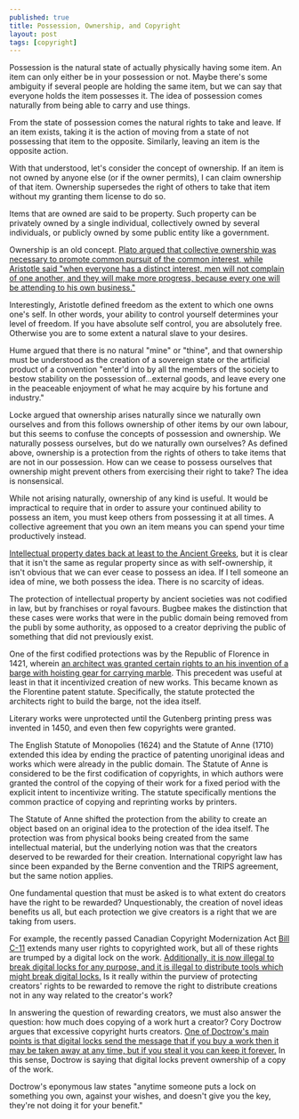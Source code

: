 ```yaml
---
published: true
title: Possession, Ownership, and Copyright
layout: post
tags: [copyright]
---
```

Possession is the natural state of actually physically having some item. An item can only either be in your possession or not. Maybe there's some ambiguity if several people are holding the same item, but we can say that everyone holds the item possesses it. The idea of possession comes naturally from being able to carry and use things.

From the state of possession comes the natural rights to take and leave. If an item exists, taking it is the action of moving from a state of not possessing that item to the opposite. Similarly, leaving an item is the opposite action.

With that understood, let's consider the concept of ownership. If an item is not owned by anyone else (or if the owner permits), I can claim ownership of that item. Ownership supersedes the right of others to take that item without my granting them license to do so.

Items that are owned are said to be property. Such property can be privately owned by a single individual, collectively owned by several individuals, or publicly owned by some public entity like a government.

Ownership is an old concept. [Plato argued that collective ownership was necessary to promote common pursuit of the common interest, while Aristotle said "when everyone has a distinct interest, men will not complain of one another, and they will make more progress, because every one will be attending to his own business."](http://plato.stanford.edu/entries/property/)

Interestingly, Aristotle defined freedom as the extent to which one owns one's self. In other words, your ability to control yourself determines your level of freedom. If you have absolute self control, you are absolutely free. Otherwise you are to some extent a natural slave to your desires.

Hume argued that there is no natural "mine" or "thine", and that ownership must be understood as the creation of a sovereign state or the artificial product of a convention "enter'd into by all the members of the society to bestow stability on the possession of…external goods, and leave every one in the peaceable enjoyment of what he may acquire by his fortune and industry."

Locke argued that ownership arises naturally since we naturally own ourselves and from this follows ownership of other items by our own labour, but this seems to confuse the concepts of possession and ownership. We naturally possess ourselves, but do we naturally own ourselves? As defined above, ownership is a protection from the rights of others to take items that are not in our possession. How can we cease to possess ourselves that ownership might prevent others from exercising their right to take? The idea is nonsensical.

While not arising naturally, ownership of any kind is useful. It would be impractical to require that in order to assure your continued ability to possess an item, you must keep others from possessing it at all times. A collective agreement that you own an item means you can spend your time productively instead.

[Intellectual property dates back at least to the Ancient Greeks](http://plato.stanford.edu/entries/intellectual-property/), but it is clear that it isn't the same as regular property since as with self-ownership, it isn't obvious that we can ever cease to possess an idea. If I tell someone an idea of mine, we both possess the idea. There is no scarcity of ideas.

The protection of intellectual property by ancient societies was not codified in law, but by franchises or royal favours. Bugbee makes the distinction that these cases were works that were in the public domain being removed from the publi by some authority, as opposed to a creator depriving the public of something that did not previously exist.

One of the first codified protections was by the Republic of Florence in 1421, wherein [an architect was granted certain rights to an his invention of a barge with hoisting gear for carrying marble](http://en.wikipedia.org/wiki/History_of_patent_law#Italy). This precedent was useful at least in that it incentivized creation of new works. This became known as the Florentine patent statute. Specifically, the statute protected the architects right to build the barge, not the idea itself.

Literary works were unprotected until the Gutenberg printing press was invented in 1450, and even then few copyrights were granted.

The English Statute of Monopolies (1624) and the Statute of Anne (1710) extended this idea by ending the practice of patenting unoriginal ideas and works which were already in the public domain. The Statute of Anne is considered to be the first codification of copyrights, in which authors were granted the control of the copying of their work for a fixed period with the explicit intent to incentivize writing. The statute specifically mentions the common practice of copying and reprinting works by printers.

The Statute of Anne shifted the protection from the ability to create an object based on an original idea to the protection of the idea itself. The protection was from physical books being created from the same intellectual material, but the underlying notion was that the creators deserved to be rewarded for their creation. International copyright law has since been expanded by the Berne convention and the TRIPS agreement, but the same notion applies.

One fundamental question that must be asked is to what extent do creators have the right to be rewarded? Unquestionably, the creation of novel ideas benefits us all, but each protection we give creators is a right that we are taking from users.

For example, the recently passed Canadian Copyright Modernization Act [Bill C-11](http://www.parl.gc.ca/HousePublications/Publication.aspx?Language=E&Mode=1&DocId=5697419&File=4) extends many user rights to copyrighted work, but all of these rights are trumped by a digital lock on the work. [Additionally, it is now illegal to break digital locks for any purpose, and it is illegal to distribute tools which might break digital locks.](http://www.mondaq.com/canada/x/186120/Copyright/Canadas+Copyright+Modernization+Act+Receives+Royal+Assent) Is it really within the purview of protecting creators' rights to be rewarded to remove the right to distribute creations not in any way related to the creator's work?

In answering the question of rewarding creators, we must also answer the question: how much does copying of a work hurt a creator? Cory Doctrow argues that excessive copyright hurts creators. [One of Doctrow's main points is that digital locks send the message that if you buy a work then it may be taken away at any time, but if you steal it you can keep it forever.](https://www.eff.org/deeplinks/2009/04/doctorows-law) In this sense, Doctrow is saying that digital locks prevent ownership of a copy of the work.

Doctrow's eponymous law states "anytime someone puts a lock on something you own, against your wishes, and doesn't give you the key, they're not doing it for your benefit."

